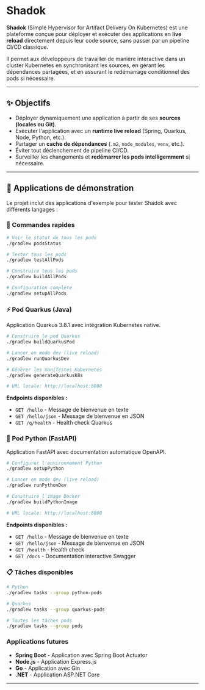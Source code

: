 # Shadok

**Shadok** (Simple Hypervisor for Artifact Delivery On Kubernetes) est une plateforme conçue pour déployer et exécuter des applications en **live reload** directement depuis leur code source, sans passer par un pipeline CI/CD classique. 

Il permet aux développeurs de travailler de manière interactive dans un cluster Kubernetes en synchronisant les sources, en gérant les dépendances partagées, et en assurant le redémarrage conditionnel des pods si nécessaire.

---

## ✨ Objectifs

- Déployer dynamiquement une application à partir de ses **sources (locales ou Git)**.
- Exécuter l'application avec un **runtime live reload** (Spring, Quarkus, Node, Python, etc.).
- Partager un **cache de dépendances** (`.m2`, `node_modules`, `venv`, etc.).
- Éviter tout déclenchement de pipeline CI/CD.
- Surveiller les changements et **redémarrer les pods intelligemment** si nécessaire.

---

## 🧪 Applications de démonstration

Le projet inclut des applications d'exemple pour tester Shadok avec différents langages :

### 🎯 Commandes rapides

```bash
# Voir le statut de tous les pods
./gradlew podsStatus

# Tester tous les pods
./gradlew testAllPods

# Construire tous les pods
./gradlew buildAllPods

# Configuration complète
./gradlew setupAllPods
```

### ⚡ Pod Quarkus (Java)

Application Quarkus 3.8.1 avec intégration Kubernetes native.

```bash
# Construire le pod Quarkus
./gradlew buildQuarkusPod

# Lancer en mode dev (live reload)
./gradlew runQuarkusDev

# Générer les manifestes Kubernetes
./gradlew generateQuarkusK8s

# URL locale: http://localhost:8080
```

**Endpoints disponibles :**

- `GET /hello` - Message de bienvenue en texte
- `GET /hello/json` - Message de bienvenue en JSON
- `GET /q/health` - Health check Quarkus

### 🐍 Pod Python (FastAPI)

Application FastAPI avec documentation automatique OpenAPI.

```bash
# Configurer l'environnement Python
./gradlew setupPython

# Lancer en mode dev (live reload)
./gradlew runPythonDev

# Construire l'image Docker
./gradlew buildPythonImage

# URL locale: http://localhost:8000
```

**Endpoints disponibles :**

- `GET /hello` - Message de bienvenue en texte
- `GET /hello/json` - Message de bienvenue en JSON
- `GET /health` - Health check
- `GET /docs` - Documentation interactive Swagger

### 📋 Tâches disponibles

```bash
# Python
./gradlew tasks --group python-pods

# Quarkus  
./gradlew tasks --group quarkus-pods

# Toutes les tâches pods
./gradlew tasks --group pods
```

### Applications futures

- **Spring Boot** - Application avec Spring Boot Actuator
- **Node.js** - Application Express.js
- **Go** - Application avec Gin
- **.NET** - Application ASP.NET Core

---
